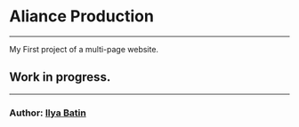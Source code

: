# Aliance Production
____
My First project of a multi-page website.
## Work in progress.
____
### Author: [Ilya Batin](https://github.com/killghostbail)
